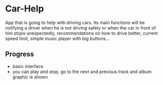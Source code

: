 # Car-Help
App that is going to help with driving cars. Its main functions will be notifying a driver when he is not driving safely or when the car in front of him stops unexpectedly, recommendations on how to drive better, current speed limit, simple music player with big buttons...

## Progress
 - basic interface 
 - you can play and stop, go to the next and previous track and album graphic is shown
